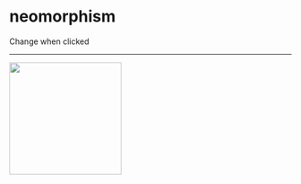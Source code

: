 # neomorphism

<div> Change when clicked </div> 
<hr></hr>
<img src= "https://user-images.githubusercontent.com/72307121/183007503-5d9dbe8c-9bad-4cad-a72b-f1de1063d075.png" height 200 width =200>
